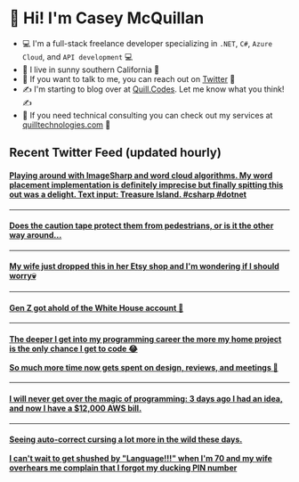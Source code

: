 # 👋 Hi! I'm Casey McQuillan

- 💻 I'm a full-stack freelance developer specializing in `.NET`, `C#`, `Azure Cloud`, and `API development` 💻
- 🌴 I live in sunny southern California 🌴
- 📲 If you want to talk to me, you can reach out on [Twitter](https://twitter.com/QuillCodes) 📲
- ✍ I'm starting to blog over at [Quill.Codes](https://quill.codes/). Let me know what you think! ✍
- 🦾 If you need technical consulting you can check out my services at [quilltechnologies.com](https://quilltechnologies.com/) 🦿


## Recent Twitter Feed (updated hourly)

<!-- BEGIN TWEETS -->
#### [Playing around with ImageSharp and word cloud algorithms. My word placement implementation is definitely imprecise but finally spitting this out was a delight. Text input: Treasure Island. #csharp #dotnet](https://twitter.com/QuillCodes/status/1584438220539822080)

---


#### [Does the caution tape protect them from pedestrians, or is it the other way around...](https://twitter.com/QuillCodes/status/1582191931181871104)

---


#### [My wife just dropped this in her Etsy shop and I'm wondering if I should worry💀](https://twitter.com/QuillCodes/status/1580788762430144512)

---


#### [Gen Z got ahold of the White House account 🤣](https://twitter.com/QuillCodes/status/1562951837979799552)

---


#### [The deeper I get into my programming career the more my home project is the only chance I get to code 😂<br /><br />So much more time now gets spent on design, reviews, and meetings 🥲](https://twitter.com/QuillCodes/status/1551389327732592640)

---


#### [I will never get over the magic of programming: 3 days ago I had an idea, and now I have a $12,000 AWS bill.](https://twitter.com/QuillCodes/status/1544758038753468417)

---


#### [Seeing auto-correct cursing a lot more in the wild these days.<br /><br />I can't wait to get shushed by "Language!!!" when I'm 70 and my wife overhears me complain that I forgot my ducking PIN number](https://twitter.com/QuillCodes/status/1544396967739936768)
<!-- END TWEETS -->

<!--
**cmcquillan/cmcquillan** is a ✨ _special_ ✨ repository because its `README.md` (this file) appears on your GitHub profile.

Here are some ideas to get you started:

- 🔭 I’m currently working on ...
- 🌱 I’m currently learning ...
- 👯 I’m looking to collaborate on ...
- 🤔 I’m looking for help with ...
- 💬 Ask me about ...
- 📫 How to reach me: ...
- 😄 Pronouns: ...
- ⚡ Fun fact: ...
-->
